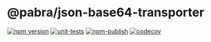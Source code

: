 # @pabra/json-base64-transporter

[![npm version](https://badge.fury.io/js/%40pabra%2Fjson-base64-transporter.svg)](https://www.npmjs.com/package/%40pabra%2Fjson-base64-transporter)
[![unit-tests](https://github.com/pabra/jsonBase64Transporter/workflows/unit-tests/badge.svg?branch=master)](https://github.com/pabra/jsonBase64Transporter/actions?query=branch%3Amaster+workflow%3Aunit-tests)
[![npm-publish](https://github.com/pabra/jsonBase64Transporter/workflows/npm-publish/badge.svg)](https://github.com/pabra/jsonBase64Transporter/actions?query=workflow%3Anpm-publish)
[![codecov](https://codecov.io/gh/pabra/jsonBase64Transporter/branch/master/graph/badge.svg)](https://codecov.io/gh/pabra/jsonBase64Transporter)
